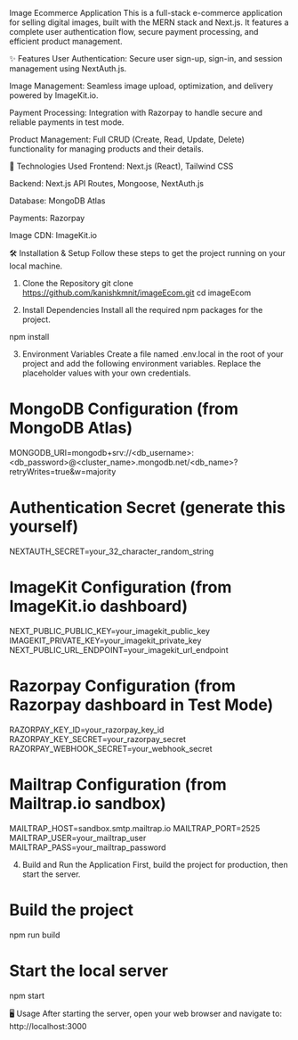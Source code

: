 Image Ecommerce Application
This is a full-stack e-commerce application for selling digital images, built with the MERN stack and Next.js. It features a complete user authentication flow, secure payment processing, and efficient product management.

✨ Features
User Authentication: Secure user sign-up, sign-in, and session management using NextAuth.js.

Image Management: Seamless image upload, optimization, and delivery powered by ImageKit.io.

Payment Processing: Integration with Razorpay to handle secure and reliable payments in test mode.

Product Management: Full CRUD (Create, Read, Update, Delete) functionality for managing products and their details.

🚀 Technologies Used
Frontend: Next.js (React), Tailwind CSS

Backend: Next.js API Routes, Mongoose, NextAuth.js

Database: MongoDB Atlas

Payments: Razorpay

Image CDN: ImageKit.io

🛠️ Installation & Setup
Follow these steps to get the project running on your local machine.

1. Clone the Repository
git clone https://github.com/kanishkmnit/imageEcom.git
cd imageEcom

2. Install Dependencies
Install all the required npm packages for the project.

npm install

3. Environment Variables
Create a file named .env.local in the root of your project and add the following environment variables. Replace the placeholder values with your own credentials.

# MongoDB Configuration (from MongoDB Atlas)
MONGODB_URI=mongodb+srv://<db_username>:<db_password>@<cluster_name>.mongodb.net/<db_name>?retryWrites=true&w=majority

# Authentication Secret (generate this yourself)
NEXTAUTH_SECRET=your_32_character_random_string

# ImageKit Configuration (from ImageKit.io dashboard)
NEXT_PUBLIC_PUBLIC_KEY=your_imagekit_public_key
IMAGEKIT_PRIVATE_KEY=your_imagekit_private_key
NEXT_PUBLIC_URL_ENDPOINT=your_imagekit_url_endpoint

# Razorpay Configuration (from Razorpay dashboard in Test Mode)
RAZORPAY_KEY_ID=your_razorpay_key_id
RAZORPAY_KEY_SECRET=your_razorpay_secret
RAZORPAY_WEBHOOK_SECRET=your_webhook_secret

# Mailtrap Configuration (from Mailtrap.io sandbox)
MAILTRAP_HOST=sandbox.smtp.mailtrap.io
MAILTRAP_PORT=2525
MAILTRAP_USER=your_mailtrap_user
MAILTRAP_PASS=your_mailtrap_password

4. Build and Run the Application
First, build the project for production, then start the server.

# Build the project
npm run build

# Start the local server
npm start

🖥️ Usage
After starting the server, open your web browser and navigate to:
http://localhost:3000
